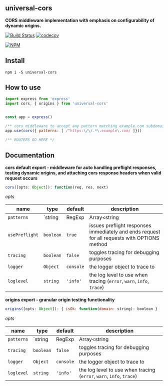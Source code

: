 ## universal-cors

**CORS middleware implementation with emphasis on configurability of dynamic origins.**

[![Build Status](https://travis-ci.org/noderaider/universal-cors.svg?branch=master)](https://travis-ci.org/noderaider/universal-cors)
[![codecov](https://codecov.io/gh/noderaider/universal-cors/branch/master/graph/badge.svg)](https://codecov.io/gh/noderaider/universal-cors)

[![NPM](https://nodei.co/npm/universal-cors.png?stars=true&downloads=true)](https://nodei.co/npm/universal-cors/)


## Install

`npm i -S universal-cors`


## How to use


```js
import express from 'express'
import cors, { origins } from 'universal-cors'


const app = express()

/** cors middleware to accept any pattern matching example.com subdomains */
app.use(cors({ patterns: [ /^https:\/\/.*\.example\.com/ ]}))

/** ROUTERS GO HERE */
```


## Documentation

**cors default export - middleware for auto handling preflight responses, testing dynamic origins, and attaching cors response headers when valid request occurs**

```js
cors([opts: Object]): function(req, res, next)
```

*opts*

**name**        | **type**                              | **default**   | **description**
--------        | --------                              | -----------   | ---------------
`patterns`      | `string|RegExp|Array<string|RegExp>`  | **required**  | the pattern(s) to test for cors origins, if pattern matches, the response will get valid cors response headers.
`usePreflight`  | `boolean`                             | `true`        | issues preflight responses immediately and ends request for all requests with OPTIONS method
`tracing`       | `boolean`                             | `false`       | toggles tracing for debugging purposes
`logger`        | `Object`                              | `console`     | the logger object to trace to
`loglevel`      | `string`                              | `'info'`      | the log level to use when tracing (`error`, `warn`, `info`, `trace`)



**origins export - granular origin testing functionality**

```js
origins([opts: Object]): { isOk: function(domain: string): boolean }
```

*opts*

**name**        | **type**                              | **default**   | **description**
--------        | --------                              | -----------   | ---------------
`patterns`      | `string|RegExp|Array<string|RegExp>`  | **required**  | the pattern(s) to test for cors origins, if pattern matches, the response will get valid cors response headers.
`tracing`       | `boolean`                             | `false`       | toggles tracing for debugging purposes
`logger`        | `Object`                              | `console`     | the logger object to trace to
`loglevel`      | `string`                              | `'info'`      | the log level to use when tracing (`error`, `warn`, `info`, `trace`)
